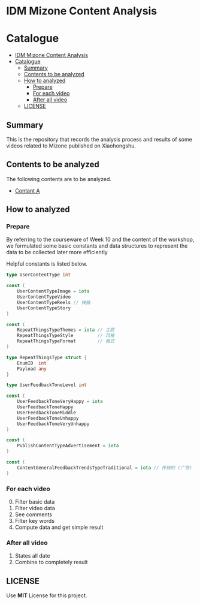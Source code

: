 # IDM Mizone Content Analysis





# Catalogue
- [IDM Mizone Content Analysis](#idm-mizone-content-analysis)
- [Catalogue](#catalogue)
	- [Summary](#summary)
	- [Contents to be analyzed](#contents-to-be-analyzed)
	- [How to analyzed](#how-to-analyzed)
		- [Prepare](#prepare)
		- [For each video](#for-each-video)
		- [After all video](#after-all-video)
	- [LICENSE](#license)





## Summary
This is the repository that records the analysis process and results of some videos related to Mizone published on Xiaohongshu.





## Contents to be analyzed
The following contents are to be analyzed.

- [Contant A](https://www.xiaohongshu.com/explore/67e52aed000000000e00565a)





## How to analyzed
### Prepare
By referring to the courseware of Week 10 and the content of the workshop, we formulated some basic constants and data structures to represent the data to be collected later more efficiently

Helpful constants is listed below.

```go
type UserContentType int

const (
	UserContentTypeImage = iota
	UserContentTypeVideo
	UserContentTypeReels // 快拍
	UserContentTypeStory
)

const (
	RepeatThingsTypeThemes = iota // 主题
	RepeatThingsTypeStyle         // 风格
	RepeatThingsTypeFormat        // 格式
)

type RepeatThingsType struct {
	EnumID  int
	Payload any
}

type UserFeedbackToneLevel int

const (
	UserFeedbackToneVeryHappy = iota
	UserFeedbackToneHappy
	UserFeedbackToneMiddle
	UserFeedbackToneUnhappy
	UserFeedbackToneVeryUnhappy
)
```

```go
const (
	PublishContentTypeAdvertisement = iota
)

const (
	ContentGeneralFeedbackTrendsTypeTraditional = iota // 传统的 (广告)
)
```



### For each video
0. Filter basic data
1. Filter video data
2. See comments
3. Filter key words
4. Compute data and get simple result



### After all video
1. States all date
2. Combine to completely result






## LICENSE
Use **MIT** License for this project.